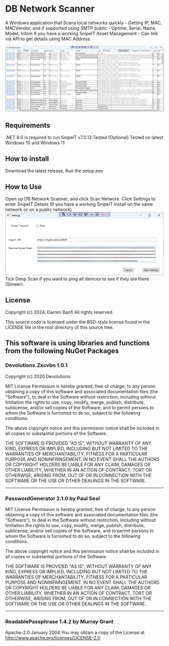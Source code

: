 # DB Network Scanner
A Windows application that Scans local networks quickly - Getting IP, MAC, MACVendor,
and if supported using SMTP public -  Uptime, Serial, Name, Model, Infom
If you have a working SnipeIT Asset Management - Can link via API to get details using MAC Address.

![Screenshot of the DB Network Scanner application window, showing the application after a network scan has been done.](/assets/DB-Network-Scanner-UI.png)

## Requirements 
.NET 8.0 is required to run
SnipeIT v7.0.13 Tested (Optional)
Tested on latest Windows 10 and Windows 11

## How to install
Download the latest release,
Run the setup.exe

## How to Use
Open up DB Network Scanner, and click Scan Network.
Click Settings to enter SnipeIT Details (If you have a working SnipeIT install on the same network or on a public network)
![Screenshot of the DB Network Scanner settings window, showing the default settings.](/assets/DB-Network-Scanner-settings.png)
Tick Deep Scan if you want to ping all devices to see if they are there (Slower).

## License
Copyright (c) 2024, Darren Banfi
All rights reserved.

This source code is licensed under the BSD-style license found in the
LICENSE file in the root directory of this source tree. 

## This software is using libraries and functions from the following NuGet Packages

### Devolutions.Zxcvbn 1.0.1
Copyright (c) 2020 Devolutions

MIT License
Permission is hereby granted, free of charge, to any person obtaining a copy
of this software and associated documentation files (the "Software"), to deal
in the Software without restriction, including without limitation the rights
to use, copy, modify, merge, publish, distribute, sublicense, and/or sell
copies of the Software, and to permit persons to whom the Software is
furnished to do so, subject to the following conditions:

The above copyright notice and this permission notice shall be included in all
copies or substantial portions of the Software.

THE SOFTWARE IS PROVIDED "AS IS", WITHOUT WARRANTY OF ANY KIND, EXPRESS OR
IMPLIED, INCLUDING BUT NOT LIMITED TO THE WARRANTIES OF MERCHANTABILITY,
FITNESS FOR A PARTICULAR PURPOSE AND NONINFRINGEMENT. IN NO EVENT SHALL THE
AUTHORS OR COPYRIGHT HOLDERS BE LIABLE FOR ANY CLAIM, DAMAGES OR OTHER
LIABILITY, WHETHER IN AN ACTION OF CONTRACT, TORT OR OTHERWISE, ARISING FROM,
OUT OF OR IN CONNECTION WITH THE SOFTWARE OR THE USE OR OTHER DEALINGS IN THE
SOFTWARE.

---

### PasswordGenerator 2.1.0 by Paul Seal

MIT License
Permission is hereby granted, free of charge, to any person obtaining a copy
of this software and associated documentation files (the "Software"), to deal
in the Software without restriction, including without limitation the rights
to use, copy, modify, merge, publish, distribute, sublicense, and/or sell
copies of the Software, and to permit persons to whom the Software is
furnished to do so, subject to the following conditions:

The above copyright notice and this permission notice shall be included in all
copies or substantial portions of the Software.

THE SOFTWARE IS PROVIDED "AS IS", WITHOUT WARRANTY OF ANY KIND, EXPRESS OR
IMPLIED, INCLUDING BUT NOT LIMITED TO THE WARRANTIES OF MERCHANTABILITY,
FITNESS FOR A PARTICULAR PURPOSE AND NONINFRINGEMENT. IN NO EVENT SHALL THE
AUTHORS OR COPYRIGHT HOLDERS BE LIABLE FOR ANY CLAIM, DAMAGES OR OTHER
LIABILITY, WHETHER IN AN ACTION OF CONTRACT, TORT OR OTHERWISE, ARISING FROM,
OUT OF OR IN CONNECTION WITH THE SOFTWARE OR THE USE OR OTHER DEALINGS IN THE
SOFTWARE.

---

### ReadablePassphrase 1.4.2 by Murray Grant

Apache-2.0  January 2004
You may obtain a copy of the License at
http://www.apache.org/licenses/LICENSE-2.0



